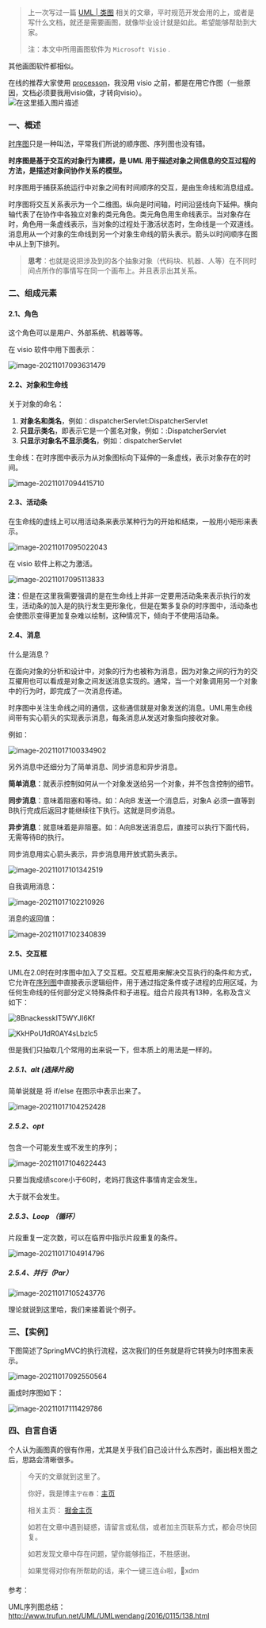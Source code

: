 > 上一次写过一篇 [UML | 类图](https://juejin.cn/post/7017014503007059998) 相关的文章，平时规范开发会用的上，或者是写什么文档，就还是需要画图，就像毕业设计就是如此。希望能够帮助到大家。
> 
> 注：本文中所用画图软件为 `Microsoft Visio` .

其他画图软件都相似。

在线的推荐大家使用 [processon](https://www.processon.com/)，我没用 visio 之前，都是在用它作图（一些原因，文档必须要我用visio做，才转向visio）。  
![在这里插入图片描述](https://i-blog.csdnimg.cn/blog_migrate/0a108f0c2297d4d8889f8aa714880b2a.jpeg)

### 一、概述

[时序图](https://so.csdn.net/so/search?q=%E6%97%B6%E5%BA%8F%E5%9B%BE&spm=1001.2101.3001.7020)只是一种叫法，平常我们所说的顺序图、序列图也没有错。

**时序图是基于交互的对象行为建模，是 UML 用于描述对象之间信息的交互过程的方法，是描述对象间协作关系的模型。**

时序图用于捕获系统运行中对象之间有时间顺序的交互，是由生命线和消息组成。

时序图将交互关系表示为一个二维图。纵向是时间轴，时间沿竖线向下延伸。横向轴代表了在协作中各独立对象的类元角色。类元角色用生命线表示。当对象存在时，角色用一条虚线表示，当对象的过程处于激活状态时，生命线是一个双道线。消息用从一个对象的生命线到另一个对象生命线的箭头表示。箭头以时间顺序在图中从上到下排列。

>**思考**：也就是说把涉及到的各个抽象对象（代码块、机器、人等）在不同时间点所作的事情写在同一个画布上。并且表示出其关系。

### 二、组成元素

#### 2.1、角色

这个角色可以是用户、外部系统、机器等等。

在 visio 软件中用下图表示：

![image-20211017093631479](https://i-blog.csdnimg.cn/blog_migrate/5acd00d29f421f231db2765ec348b25c.png)

#### 2.2、对象和生命线

关于对象的命名：

1. **对象名和类名**，例如：dispatcherServlet:DispatcherServlet
2. **只显示类名**，即表示它是一个匿名对象，例如：:DispatcherServlet
3. **只显示对象名不显示类名**，例如：dispatcherServlet

生命线：在时序图中表示为从对象图标向下延伸的一条虚线，表示对象存在的时间。

![image-20211017094415710](https://i-blog.csdnimg.cn/blog_migrate/79d3eaa10059bf13a9bb0cf3c7c1afa4.png)

#### 2.3、活动条

在生命线的虚线上可以用活动条来表示某种行为的开始和结束，一般用小矩形来表示。

![image-20211017095022043](https://i-blog.csdnimg.cn/blog_migrate/acb52cc663000bd4f0e6a3b1a55f57a7.png)

在 visio 软件上称之为激活。

![image-20211017095113833](https://i-blog.csdnimg.cn/blog_migrate/0031a2a8f2e284296149099f6e31d928.png)

**注**：但是在这里我需要强调的是在生命线上并非一定要用活动条来表示执行的发生，活动条的加入是的执行发生更形象化，但是在繁多复杂的时序图中，活动条也会使图示变得更加复杂难以绘制，这种情况下，倾向于不使用活动条。

#### 2.4、消息

什么是消息？

在面向对象的分析和设计中，对象的行为也被称为消息，因为对象之间的行为的交互擢用也可以看成是对象之间发送消息实现的。通常，当一个对象调用另一个对象中的行为时，即完成了一次消息传递。

时序图中关注生命线之间的通信，这些通信就是对象发送的消息。UML用生命线间带有实心箭头的实现表示消息，每条消息从发送对象指向接收对象。

例如：

![image-20211017100334902](https://i-blog.csdnimg.cn/blog_migrate/5e9ec3dc75431907a4dbc6ea052398b4.png)

另外消息中还细分为了简单消息、同步消息和异步消息。

**简单消息**：就表示控制如何从一个对象发送给另一个对象，并不包含控制的细节。

**同步消息**：意味着阻塞和等待。如：A向B 发送一个消息后，对象A 必须一直等到B执行完成后返回才能继续往下执行。这就是同步消息。

**异步消息**：就意味着是非阻塞。如：A向B发送消息后，直接可以执行下面代码，无需等待B的执行。

同步消息用实心箭头表示，异步消息用开放式箭头表示。

![image-20211017101342519](https://i-blog.csdnimg.cn/blog_migrate/946e13da4ea3f9d4948c2f6310569285.png)

自我调用消息：

![image-20211017102210926](https://i-blog.csdnimg.cn/blog_migrate/5a5cdf499a4970a551569bd605bacc01.png)

消息的返回值：

![image-20211017102340839](https://i-blog.csdnimg.cn/blog_migrate/408c9e06391b9f0c47fbe955ec21e7cf.png)

#### 2.5、交互框

UML在2.0时在时序图中加入了交互框。交互框用来解决交互执行的条件和方式，它允许在[序列图](https://so.csdn.net/so/search?q=%E5%BA%8F%E5%88%97%E5%9B%BE&spm=1001.2101.3001.7020)中直接表示逻辑组件，用于通过指定条件或子进程的应用区域，为任何生命线的任何部分定义特殊条件和子进程。组合片段共有13种，名称及含义如下：

![8BnackesskIT5WYJI6Kf](https://i-blog.csdnimg.cn/blog_migrate/4928c8a3da00a188855df202565b0709.png)

![KkHPoU1dR0AY4sLbzlc5](https://i-blog.csdnimg.cn/blog_migrate/3827b3b029fbe2cefe67f78e08141165.png)

但是我们只抽取几个常用的出来说一下，但本质上的用法是一样的。

##### 2.5.1、alt (选择片段)

简单说就是 将 if/else 在图示中表示出来了。

![image-20211017104252428](https://i-blog.csdnimg.cn/blog_migrate/023056e2879a303547aef60a18ee4635.png)

##### 2.5.2、opt

包含一个可能发生或不发生的序列；

![image-20211017104622443](https://i-blog.csdnimg.cn/blog_migrate/374fe1eae96049546348891ed0427201.png)

只要当我成绩score小于60时，老妈打我这件事情肯定会发生。

大于就不会发生。

##### 2.5.3、Loop （循环）

片段重复一定次数，可以在临界中指示片段重复的条件。

![image-20211017104914796](https://i-blog.csdnimg.cn/blog_migrate/a5d0caa7a9baeaee7968ed0fc7e42e8d.png)

##### 2.5.4、并行（Par）

![image-20211017105243776](https://i-blog.csdnimg.cn/blog_migrate/4db9dd41fcb090fd09b1f34702c98784.png)

理论就说到这里哈，我们来接着说个例子。

### 三、【实例】

下图简述了SpringMVC的执行流程，这次我们的任务就是将它转换为时序图来表示。

![image-20211017092550564](https://i-blog.csdnimg.cn/blog_migrate/c8a20459963e123e617cad9523ebba25.png)

画成时序图如下：

![image-20211017111429786](https://i-blog.csdnimg.cn/blog_migrate/15dce1aa9dd6192d5317d5c0944a9d51.png)

### 四、自言自语

个人认为画图真的很有作用，尤其是关乎我们自己设计什么东西时，画出相关图之后，思路会清晰很多。

> 今天的文章就到这里了。
> 
> 你好，我是博主`宁在春`：[主页](https://blog.csdn.net/weixin_45821811?spm=1011.2124.3001.5343)
> 
> 相关主页： [掘金主页](https://juejin.cn/user/2859142558267559)
> 
> 如若在文章中遇到疑惑，请留言或私信，或者加主页联系方式，都会尽快回复。
> 
> 如若发现文章中存在问题，望你能够指正，不胜感谢。
> 
> 如果觉得对你有所帮助的话，来个一键三连👍啦，🙇‍xdm

参考：

UML序列图总结：http://www.trufun.net/UML/UMLwendang/2016/0115/138.html
